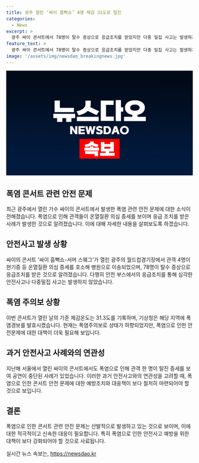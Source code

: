 ```yaml
---
title: 광주 열린 ‘싸이 흠뻑쇼’ 4명 체감 31도로 탈진
categories:
  - News
excerpt: >
  광주 싸이 콘서트에서 78명이 탈수 증상으로 응급조치를 받았지만 다중 밀집 사고는 발생하지 않았다. 4명은 온열질환 의심 증세를 보여 병원으로 이송됐으며, 폭염 주의보가 내려진 가운데 열린 콘서트에서 발생한 사건이었다. 관객들은 현장의 안전부스에서 응급조치를 받았고, 기상청은 해당 지역에 폭염경보를 발효했다. 사고나 밀집사고는 없었지만, 과거 서울 콘서트에서도 비슷한 사례가 있었다. (총 글자 수: 156)
feature_text: >
  광주 싸이 콘서트에서 78명이 탈수 증상으로 응급조치를 받았지만 다중 밀집 사고는 발생하지 않았다. 4명은 온열질환 의심 증세를 보여 병원으로 이송됐으며, 폭염 주의보가 내려진 가운데 열린 콘서트에서 발생한 사건이었다. 관객들은 현장의 안전부스에서 응급조치를 받았고, 기상청은 해당 지역에 폭염경보를 발효했다. 사고나 밀집사고는 없었지만, 과거 서울 콘서트에서도 비슷한 사례가 있었다. (총 글자 수: 156)
image: '/assets/img/newsdao_breakingnews.jpg'
---
```


<p><img src="/assets/img/newsdao_breakingnews.jpg" alt="implanttips 속보" /></p>

<h2 data-ke-size="size26">폭염 콘서트 관련 안전 문제</h2>

<p data-ke-size="size16">최근 광주에서 열린 가수 싸이의 콘서트에서 발생한 폭염 관련 안전 문제에 대한 소식이 전해졌습니다. 폭염으로 인해 관객들이 온열질환 의심 증세를 보이며 응급 조치를 받은 사례가 발생한 것으로 알려졌습니다. 이에 대해 자세한 내용을 살펴보도록 하겠습니다.</p>

<h2 data-ke-size="size26">안전사고 발생 상황</h2>

<p data-ke-size="size16">싸이의 콘서트 '싸이 흠뻑쇼-서머 스웨그'가 열린 광주의 월드컵경기장에서 관객 4명이 현기증 등 온열질환 의심 증세를 호소해 병원으로 이송되었으며, 78명이 탈수 증상으로 응급조치를 받은 것으로 알려졌습니다. 다행히 안전 부스에서의 응급조치를 통해 심각한 안전사고나 다중밀집 사고는 발생하지 않았습니다.</p>

<h2 data-ke-size="size26">폭염 주의보 상황</h2>

<p data-ke-size="size16">이번 콘서트가 열린 날의 기준 체감온도는 31.3도를 기록하며, 기상청은 해당 지역에 폭염경보를 발효시켰습니다. 현재는 폭염주의보로 상태가 하향되었지만, 폭염으로 인한 안전문제에 대한 대책이 더욱 필요해 보입니다.</p>

<h2 data-ke-size="size26">과거 안전사고 사례와의 연관성</h2>

<p data-ke-size="size16">지난해 서울에서 열린 싸이의 콘서트에서도 폭염으로 인해 관객 한 명이 탈진 증세를 보여 공연이 중단된 사례가 있었습니다. 이러한 과거 안전사고와의 연관성을 고려할 때, 폭염으로 인한 콘서트 안전 문제에 대한 예방조치와 대응책이 보다 철저히 마련되어야 할 것으로 보입니다.</p>

<h2 data-ke-size="size26">결론</h2>

<p data-ke-size="size16">폭염으로 인한 콘서트 관련 안전 문제는 산발적으로 발생하고 있는 것으로 보이며, 이에 대한 적극적이고 신속한 대응이 필요합니다. 특히 폭염으로 인한 안전사고 예방을 위한 대책이 보다 강화되어야 할 것으로 사료됩니다.</p>
실시간 뉴스 속보는, <a href="https://newsdao.kr" rel="dofollow">https://newsdao.kr</a>


